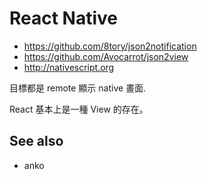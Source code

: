 # React Native

* https://github.com/8tory/json2notification
* https://github.com/Avocarrot/json2view
* http://nativescript.org

目標都是 remote 顯示 native 畫面.

React 基本上是一種 View 的存在。

## See also

* anko


